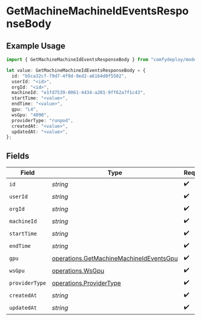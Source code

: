 # GetMachineMachineIdEventsResponseBody

## Example Usage

```typescript
import { GetMachineMachineIdEventsResponseBody } from "comfydeploy/models/operations";

let value: GetMachineMachineIdEventsResponseBody = {
  id: "b5ca32cf-79d7-4f9d-9ed2-a6164d0f5502",
  userId: "<id>",
  orgId: "<id>",
  machineId: "e1fd7539-0061-4434-a201-9ff62a7f1c43",
  startTime: "<value>",
  endTime: "<value>",
  gpu: "L4",
  wsGpu: "4090",
  providerType: "runpod",
  createdAt: "<value>",
  updatedAt: "<value>",
};
```

## Fields

| Field                                                                                              | Type                                                                                               | Required                                                                                           | Description                                                                                        |
| -------------------------------------------------------------------------------------------------- | -------------------------------------------------------------------------------------------------- | -------------------------------------------------------------------------------------------------- | -------------------------------------------------------------------------------------------------- |
| `id`                                                                                               | *string*                                                                                           | :heavy_check_mark:                                                                                 | N/A                                                                                                |
| `userId`                                                                                           | *string*                                                                                           | :heavy_check_mark:                                                                                 | N/A                                                                                                |
| `orgId`                                                                                            | *string*                                                                                           | :heavy_check_mark:                                                                                 | N/A                                                                                                |
| `machineId`                                                                                        | *string*                                                                                           | :heavy_check_mark:                                                                                 | N/A                                                                                                |
| `startTime`                                                                                        | *string*                                                                                           | :heavy_check_mark:                                                                                 | N/A                                                                                                |
| `endTime`                                                                                          | *string*                                                                                           | :heavy_check_mark:                                                                                 | N/A                                                                                                |
| `gpu`                                                                                              | [operations.GetMachineMachineIdEventsGpu](../../models/operations/getmachinemachineideventsgpu.md) | :heavy_check_mark:                                                                                 | N/A                                                                                                |
| `wsGpu`                                                                                            | [operations.WsGpu](../../models/operations/wsgpu.md)                                               | :heavy_check_mark:                                                                                 | N/A                                                                                                |
| `providerType`                                                                                     | [operations.ProviderType](../../models/operations/providertype.md)                                 | :heavy_check_mark:                                                                                 | N/A                                                                                                |
| `createdAt`                                                                                        | *string*                                                                                           | :heavy_check_mark:                                                                                 | N/A                                                                                                |
| `updatedAt`                                                                                        | *string*                                                                                           | :heavy_check_mark:                                                                                 | N/A                                                                                                |